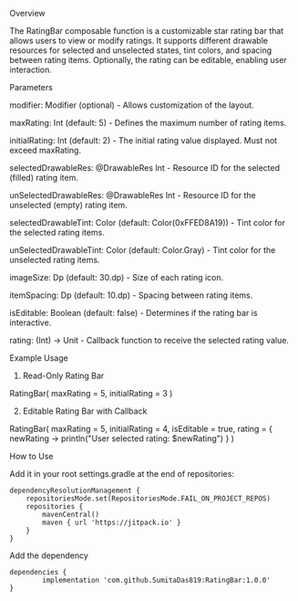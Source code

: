 Overview

The RatingBar composable function is a customizable star rating bar that allows users to view or modify ratings. It supports different drawable resources for selected and unselected states, tint colors, and spacing between rating items. Optionally, the rating can be editable, enabling user interaction.

Parameters

modifier: Modifier (optional) - Allows customization of the layout.

maxRating: Int (default: 5) - Defines the maximum number of rating items.

initialRating: Int (default: 2) - The initial rating value displayed. Must not exceed maxRating.

selectedDrawableRes: @DrawableRes Int - Resource ID for the selected (filled) rating item.

unSelectedDrawableRes: @DrawableRes Int - Resource ID for the unselected (empty) rating item.

selectedDrawableTint: Color (default: Color(0xFFED8A19)) - Tint color for the selected rating items.

unSelectedDrawableTint: Color (default: Color.Gray) - Tint color for the unselected rating items.

imageSize: Dp (default: 30.dp) - Size of each rating icon.

itemSpacing: Dp (default: 10.dp) - Spacing between rating items.

isEditable: Boolean (default: false) - Determines if the rating bar is interactive.

rating: (Int) -> Unit - Callback function to receive the selected rating value.

Example Usage

1. Read-Only Rating Bar

RatingBar(
    maxRating = 5,
    initialRating = 3
)

2. Editable Rating Bar with Callback

RatingBar(
    maxRating = 5,
    initialRating = 4,
    isEditable = true,
    rating = { newRating ->
        println("User selected rating: $newRating")
    }
)


How to Use 

Add it in your root settings.gradle at the end of repositories:

	dependencyResolutionManagement {
		repositoriesMode.set(RepositoriesMode.FAIL_ON_PROJECT_REPOS)
		repositories {
			mavenCentral()
			maven { url 'https://jitpack.io' }
		}
	}

Add the dependency

	dependencies {
	        implementation 'com.github.SumitaDas819:RatingBar:1.0.0'
	}
